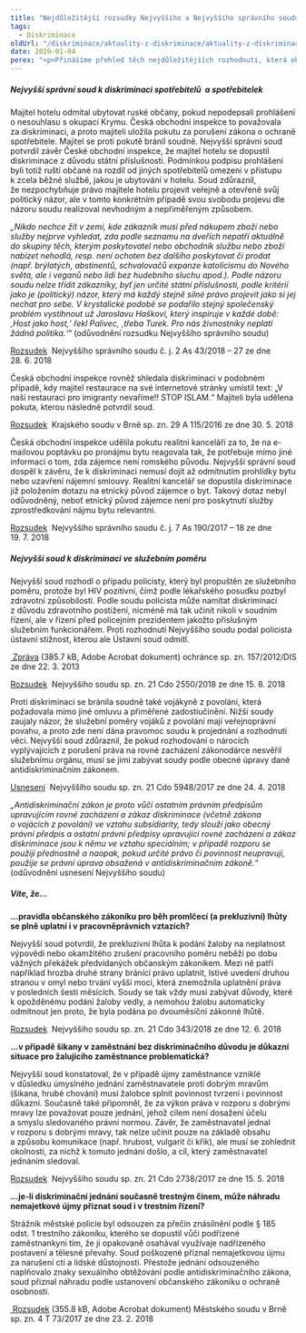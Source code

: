 ```yaml
---
title: "Nejdůležitější rozsudky Nejvyššího a Nejvyššího správního soudu v oblasti diskriminace"
tags:
  - Diskriminace
oldUrl: "/diskriminace/aktuality-z-diskriminace/aktuality-z-diskriminace-2019/nejdulezitejsi-rozsudky-nejvyssiho-a-nejvyssiho-spravniho-soudu-v-oblasti-diskriminace/"
date: 2019-01-04
perex: "<p>Přinášíme přehled těch nejdůležitějších rozhodnutí, která obě nejvyšší soudní instance vydaly v roce 2018. Pokud víte ještě o nějakém klíčovém rozsudku, kontaktujte nás. Rádi se o něm dozvíme.</p>"
---
```


<!-- imported from the old website -->

<h5>Nejvyšší správní soud k diskriminaci spotřebitelů  a spotřebitelek</h5> <p>Majitel hotelu odmítal ubytovat ruské občany, pokud nepodepsali prohlášení o nesouhlasu s okupací Krymu. Česká obchodní inspekce to považovala za diskriminaci, a proto majiteli uložila pokutu za porušení zákona o ochraně spotřebitele. Majitel se proti pokutě bránil soudně. Nejvyšší správní soud potvrdil závěr České obchodní inspekce, že majitel hotelu se dopustil diskriminace z důvodu státní příslušnosti. Podmínkou podpisu prohlášení byli totiž ruští občané na rozdíl od jiných spotřebitelů omezeni v přístupu k zcela běžné službě, jakou je ubytování v hotelu. Soud zdůraznil, že nezpochybňuje právo majitele hotelu projevit veřejně a otevřeně svůj politický názor, ale v tomto konkrétním případě svou svobodu projevu dle názoru soudu realizoval nevhodným a nepřiměřeným způsobem.</p> <p><i>„Nikdo nechce žít v zemi, kde zákazník musí před nákupem zboží nebo služby nejprve vyhledat, zda podle seznamu na dveřích nepatří aktuálně do skupiny těch, kterým poskytovatel nebo obchodník službu nebo zboží nabízet nehodlá, resp. není ochoten bez dalšího poskytovat či prodat (např. brýlatých, abstinentů, schvalovačů expanze katolicismu do Nového světa, ale i veganů nebo lidí bez hudebního sluchu apod.). Podle názoru soudu nelze třídit zákazníky, byť jen určité státní příslušnosti, podle kritérií jako je (politický) názor, který má každý stejně silné právo projevit jako si jej nechat pro sebe. V krystalické podobě se podařilo stejný společenský problém vystihnout už Jaroslavu Haškovi, který inspiruje v každé době: ‚Host jako host,‘ řekl Palivec, ‚třeba Turek. Pro nás živnostníky neplatí žádná politika.‘</i>“ (odůvodnění rozsudku Nejvyššího správního soudu)</p> <p><a title="Otevření do nového okna" href="http://www.nssoud.cz/files/SOUDNI_VYKON/2018/0043_2As__1800027_20180727101947_20180727142015_prevedeno.pdf" target="_blank">Rozsudek</a>  Nejvyššího správního soudu č. j. 2 As 43/2018 – 27 ze dne 28. 6. 2018</p> <p>Česká obchodní inspekce rovněž shledala diskriminaci v podobném případě, kdy majitel restaurace na své internetové stránky umístil text: „V naší restauraci pro imigranty nevaříme!! STOP ISLAM.“ Majiteli byla udělena pokuta, kterou následně potvrdil soud. </p> <p><a title="Otevření do nového okna" href="http://www.nssoud.cz/files/EVIDENCNI_LIST/2016/29_A_115_2016_20180719151911_prevedeno.pdf" target="_blank">Rozsudek</a>  Krajského soudu v Brně sp. zn. 29 A 115/2016 ze dne 30. 5. 2018</p> <p>Česká obchodní inspekce udělila pokutu realitní kanceláři za to, že na e-mailovou poptávku po pronájmu bytu reagovala tak, že potřebuje mimo jiné informaci o tom, zda zájemce není romského původu. Nejvyšší správní soud dospěl k závěru, že k diskriminaci nemusí dojít až odmítnutím prohlídky bytu nebo uzavření nájemní smlouvy. Realitní kancelář se dopustila diskriminace již položením dotazu na etnický původ zájemce o byt. Takový dotaz nebyl odůvodněný, neboť etnický původ zájemce není pro poskytnutí služby zprostředkování nájmu bytu relevantní.</p> <p><a title="Otevření do nového okna" href="http://www.nssoud.cz/files/SOUDNI_VYKON/2017/0190_7As__1700018_20180723155056_20180724140021_prevedeno.pdf" target="_blank">Rozsudek</a>  Nejvyššího správního soudu č. j. 7 As 190/2017 – 18 ze dne 19. 7. 2018</p> <h5>Nejvyšší soud k diskriminaci ve služebním poměru </h5> <p>Nejvyšší soud rozhodl o případu policisty, který byl propuštěn ze služebního poměru, protože byl HIV pozitivní, čímž podle lékařského posudku pozbyl zdravotní způsobilosti. Podle soudu policista může namítat diskriminaci z důvodu zdravotního postižení, nicméně má tak učinit nikoli v soudním řízení, ale v řízení před policejním prezidentem jakožto příslušným služebním funkcionářem. Proti rozhodnutí Nejvyššího soudu podal policista ústavní stížnost, kterou ale Ústavní soud odmítl.</p> <p><a title="Otevření do nového okna" href="/uploads-import/ESO/157-2012-DIS-JSK_01.pdf" target="_blank"> Zpráva</a> (385.7 kB, Adobe Acrobat dokument) ochránce sp. zn. 157/2012/DIS ze dne 22. 3. 2013</p> <p><a title="Otevření do nového okna" href="http://nsoud.cz/Judikatura/judikatura_ns.nsf/WebSearch/145915E82404BE71C125833100477F40?openDocument&amp;Highlight=0," target="_blank">Rozsudek</a>  Nejvyššího soudu sp. zn. 21 Cdo 2550/2018 ze dne 15. 8. 2018</p> <p>Proti diskriminaci se bránila soudně také vojákyně z povolání, která požadovala mimo jiné omluvu a přiměřené zadostiučinění. Nižší soudy zaujaly názor, že služební poměry vojáků z povolání mají veřejnoprávní povahu, a proto zde není dána pravomoc soudu k projednání a rozhodnutí věci. Nejvyšší soud zdůraznil, že pokud rozhodování o nárocích vyplývajících z porušení práva na rovné zacházení zákonodárce nesvěřil služebnímu orgánu, musí se jimi zabývat soudy podle obecné úpravy dané antidiskriminačním zákonem.</p> <p><a title="Otevření do nového okna" href="http://www.nsoud.cz/Judikatura/judikatura_ns.nsf/WebSearch/51BA76E4527F7933C12582C5003144F3?openDocument&amp;Highlight=0," target="_blank">Usnesení</a>  Nejvyššího soudu sp. zn. 21 Cdo 5948/2017 ze dne 24. 4. 2018</p> <p><i>„Antidiskriminační zákon je proto vůči ostatním právním předpisům upravujícím rovné zacházení a zákaz diskriminace (včetně zákona o vojácích z povolání) ve vztahu subsidiarity, tedy slouží jako obecný právní předpis a ostatní právní předpisy upravující rovné zacházení a zákaz diskriminace jsou k němu ve vztahu speciálním; v případě rozporu se použijí přednostně a naopak, pokud určité právo či povinnost neupravují, použije se právní úprava obsažená v antidiskriminačním zákoně.“</i> (odůvodnění usnesení Nejvyššího soudu)</p> <h5>Víte, že…</h5> <p><b>…pravidla občanského zákoníku pro běh promlčecí (a prekluzivní) lhůty se plně uplatní i v pracovněprávních vztazích?</b></p> <p>Nejvyšší soud potvrdil, že prekluzivní lhůta k podání žaloby na neplatnost výpovědi nebo okamžitého zrušení pracovního poměru neběží po dobu vážných překážek předvídaných občanským zákoníkem. Mezi ně patří například hrozba druhé strany bránící právo uplatnit, lstivé uvedení druhou stranou v omyl nebo trvání vyšší moci, která znemožnila uplatnění práva v posledních šesti měsících. Soudy se tak vždy musí zabývat důvody, které k opožděnému podání žaloby vedly, a nemohou žalobu automaticky odmítnout jen proto, že byla podána po dvouměsíční zákonné lhůtě. </p> <p><a title="Otevření do nového okna" href="http://www.nsoud.cz/Judikatura/judikatura_ns.nsf/WebSearch/8B9C03E047620438C12582F600267860?openDocument&amp;Highlight=0," target="_blank">Rozsudek</a>  Nejvyššího soudu sp. zn. 21 Cdo 343/2018 ze dne 12. 6. 2018</p> <p><b>…v případě šikany v zaměstnání bez diskriminačního důvodu je důkazní situace pro žalujícího zaměstnance problematická?</b></p> <p>Nejvyšší soud konstatoval, že v případě újmy zaměstnance vzniklé v důsledku úmyslného jednání zaměstnavatele proti dobrým mravům (šikana, hrubé chování) musí žalobce splnit povinnost tvrzení i povinnost důkazní. Současně také připomněl, že za výkon práva v rozporu s dobrými mravy lze považovat pouze jednání, jehož cílem není dosažení účelu a smyslu sledovaného právní normou. Závěr, že zaměstnavatel jednal v rozporu s dobrými mravy, tak nelze učinit pouze na základě obsahu a způsobu komunikace (např. hrubost, vulgarit či křik), ale musí se zohlednit okolnosti, za nichž k tomuto jednání došlo, a cíl, který zaměstnavatel jednáním sledoval.</p> <p><a title="Otevření do nového okna" href="http://www.nsoud.cz/Judikatura/judikatura_ns.nsf/WebSearch/CE1CFCDD8E92BB85C12582D50048159D?openDocument&amp;Highlight=0," target="_blank">Rozsudek</a>  Nejvyššího soudu sp. zn. 21 Cdo 2738/2017 ze dne 15. 5. 2018</p> <p><b>…je-li diskriminační jednání současně trestným činem, může náhradu nemajetkové újmy přiznat soud i v trestním řízení?</b></p> <p>Strážník městské policie byl odsouzen za přečin znásilnění podle § 185 odst. 1 trestního zákoníku, kterého se dopustil vůči podřízené zaměstnankyni tím, že ji opakovaně osahával využívaje nadřízeného postavení a tělesné převahy. Soud poškozené přiznal nemajetkovou újmu za narušení cti a lidské důstojnosti. Přestože jednání odsouzeného naplňovalo znaky sexuálního obtěžování podle antidiskriminačního zákona, soud přiznal náhradu podle ustanovení občanského zákoníku o ochraně osobnosti.</p> <p><a title="Otevření do nového okna" href="/uploads-import/ESO/4_T_73-2017_MS_Brno.pdf" target="_blank"> Rozsudek</a> (355.8 kB, Adobe Acrobat dokument) Městského soudu v Brně sp. zn. 4 T 73/2017 ze dne 23. 2. 2018</p>
